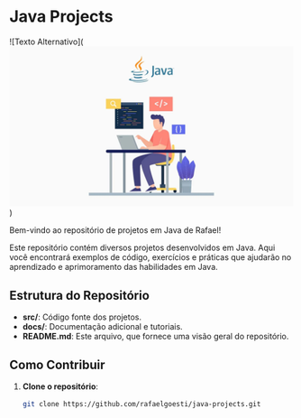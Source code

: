 # Java Projects
![Texto Alternativo](![alt text](image.png))

Bem-vindo ao repositório de projetos em Java de Rafael!

Este repositório contém diversos projetos desenvolvidos em Java. Aqui você encontrará exemplos de código, exercícios e práticas que ajudarão no aprendizado e aprimoramento das habilidades em Java.

## Estrutura do Repositório

- **src/**: Código fonte dos projetos.
- **docs/**: Documentação adicional e tutoriais.
- **README.md**: Este arquivo, que fornece uma visão geral do repositório.

## Como Contribuir

1. **Clone o repositório**:
   ```bash
   git clone https://github.com/rafaelgoesti/java-projects.git
